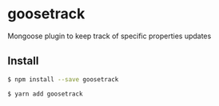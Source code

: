 # goosetrack

Mongoose plugin to keep track of specific properties updates

## Install

```bash
$ npm install --save goosetrack
```

```bash
$ yarn add goosetrack
```
